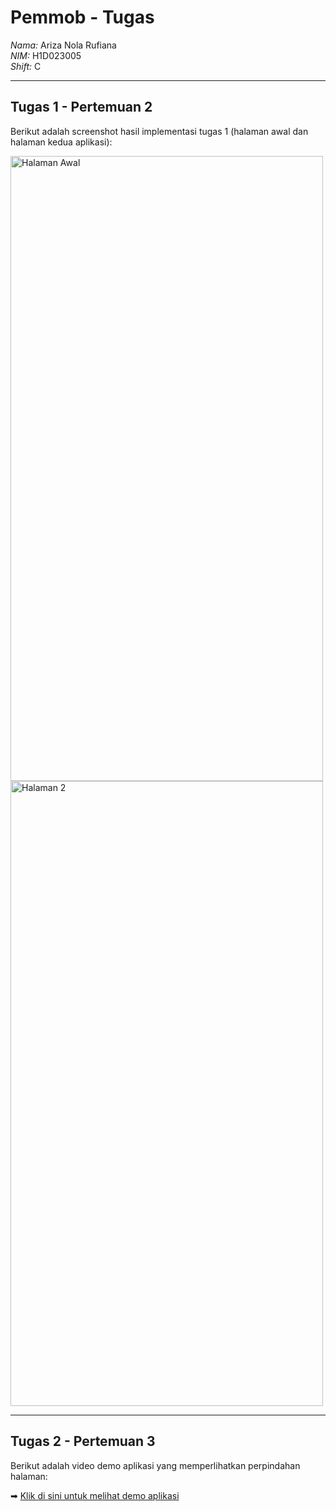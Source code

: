 # Pemmob - Tugas
*Nama:* Ariza Nola Rufiana  
*NIM:* H1D023005  
*Shift:* C  

---

## Tugas 1 - Pertemuan 2
Berikut adalah screenshot hasil implementasi tugas 1 (halaman awal dan halaman kedua aplikasi):  

<img width="500" height="1000" alt="Halaman Awal" src="https://github.com/user-attachments/assets/5aaa9581-fe16-4ec6-9c09-77551f102af3" />  
<img width="500" height="1000" alt="Halaman 2" src="https://github.com/user-attachments/assets/4ff1d865-da3e-4945-b071-36368fb18109" />  

---

## Tugas 2 - Pertemuan 3
Berikut adalah video demo aplikasi yang memperlihatkan perpindahan halaman:  

➡ [Klik di sini untuk melihat demo aplikasi](https://github.com/user-attachments/assets/34774091-9ffb-41e7-8e58-5a2ffc9a3fb0)  
